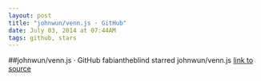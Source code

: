 ```yaml
---
layout: post
title: "johnwun/venn.js · GitHub"
date: July 03, 2014 at 07:44AM
tags: github, stars
---
```

##johnwun/venn.js · GitHub
fabiantheblind starred johnwun/venn.js
[link to source](http://ift.tt/1lBf4eN) 
